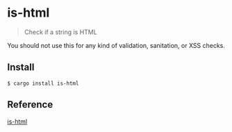 # is-html

> Check if a string is HTML

You should not use this for any kind of validation, sanitation, or XSS checks.

## Install

```
$ cargo install is-html
```

## Reference
[is-html](https://github.com/sindresorhus/is-html)